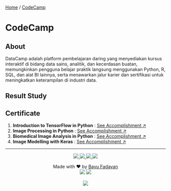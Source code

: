 [Home](https://bayufadayan.github.io/coursework-archive/) / [CodeCamp](https://bayufadayan.github.io/coursework-archive/codecamp)

# CodeCamp
## About  

DataCamp adalah platform pembelajaran daring yang menyediakan kursus interaktif di bidang data sains, analitik, dan kecerdasan buatan, memungkinkan pengguna belajar praktik langsung menggunakan Python, R, SQL, dan alat BI lainnya, serta menawarkan jalur karier dan sertifikasi untuk meningkatkan keterampilan di industri data.

## Result Study


## Certificate
1. **Introduction to TensorFlow in Python** : [See Accomplishment ↗](https://www.datacamp.com/completed/statement-of-accomplishment/course/d05f1aa3d485ebee17a96349cce89aecdb1a77f8)
2. **Image Processing in Python** : [See Accomplishment ↗](https://bayufadayan.github.io/coursework-archive/notfound.html)
3. **Biomedical Image Analysis in Python** : [See Accomplishment ↗](https://bayufadayan.github.io/coursework-archive/notfound.html)
4. **Image Modelling with Keras** : [See Accomplishment ↗](https://bayufadayan.github.io/coursework-archive/notfound.html)

---

<p align="center">
</p>
<p align="center">
    <a href="https://github.com/bayufadayan">
        <img src="https://img.shields.io/badge/GitHub-181717?style=for-the-badge&logo=github&logoColor=white"/>
    </a>
    <a href="https://www.linkedin.com/in/muhamad-bayu-fadayan/">
        <img src="https://img.shields.io/badge/LinkedIn-0A66C2?style=for-the-badge&logo=linkedin&logoColor=white"/>
    </a>
    <a href="https://bayufadayan.my.id/">
        <img src="https://img.shields.io/badge/Portfolio-000000?style=for-the-badge&logo=vercel&logoColor=white"/>
    </a>
    <a href="https://drive.google.com/file/d/1fPClIxWKbeaKyArwL9cSIDmOFeT-tBt2/view?usp=drive_link">
        <img src="https://img.shields.io/badge/CURICULUM VITAE-4285F4?style=for-the-badge&logo=googledrive&logoColor=white"/>
    </a>
</p>

<p align="center">
  Made with ❤️ by <a href="https://github.com/bayufadayan">Bayu Fadayan</a><br/>
  <img src="https://img.shields.io/badge/Year-2025-blue?style=flat-square"/> 
  <img src="https://img.shields.io/badge/Role-Frontend%20Engineer-purple?style=flat-square"/><br/><br/>
  <a href="https://github.com/bayufadayan/coursework-archive/tree/main/datacamp">
    <img src="https://img.shields.io/badge/Go%20to%20this%20repository-000000?style=flat-square&logo=github&logoColor=white"/>
  </a>
</p>

